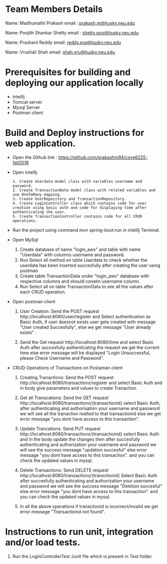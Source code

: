# Team Members Details

Name: Madhumathi Prakash
email : prakash.m@husky.neu.edu

Name: Poojith Shankar Shetty
email : shetty.poo@husky.neu.edu

Name: Prashant Reddy
email: reddy.pra@husky.neu.edu

Name: Vrushali Shah
email: shah.vru@husky.neu.edu

# Prerequisites for building and deploying our application locally

* IntellIj
* Tomcat server
* Mysql Server
* Postman client

# Build and Deploy instructions for web application.

* Open the Github link : https://github.com/prakashm94/csye6225-fall2018
* Open IntellIj.
     
      1. Create Userdata model class with variables username and password.
      2. Create TransactionData model class with related variables and use OneToMany mapping.
      3. Create UserRepository and TransactionRepository.
      4. Create LoginController class which contains code for user creation using basic auth and code for displaying time after authenticating the user.
      5. Create TransactionController contains code for all CRUD operations.

* Run the project using command mvn spring-boot:run in intellIj Terminal.      
* Open MySql

     1. Create database of name "login_aws" and table with name "Userdata" with columns username and password.
     2. Run Select all method on table Userdata to check whether the userdata has been inserted succesfully after creating the user using postman
     3. Create table TransactionData under "login_aws" database with respective columns and should conatin username column.
     4. Run Select all on table TransactionData to see all the values after each CRUD operation.

* Open postman client
     
    1. User Creation:  Send the POST request http://localhost:8080/user/register and Select authentication as Basic 	Auth, if user doesnot exists user gets created with message "User created Succesfully", else we get message "User already exists" .

    2. Send the Get request http://localhost:8080/time and select Basic Auth after succesfully authenticating the request we get the current time else error message will be displayed "Login Unsuccessful, please Check Username and Password".

* CRUD Operations of Transactions on Postaman client
    1. Creating Tranactions: Send the POST request http://localhost:8080/transactions/register and select Basic Auth and in body give parameters and values to create Tranaction.

    2. Get all Transcations: Send the GET request http://localhost:8080/transactions/{transactionid} select Basic Auth, after authenticating and authorisation your username and password we will see all the tranaction realted to that transactionid else we get error message "you dont have access to this transaction".

    3. Update Trancations: Send PUT request http://localhost:8080/transactions/{transactionid} select Basic Auth and in the body update the changes then after succesfully authenticating and authorization your username and password we will see the success message "updation succesful" else  error message "you dont have access to this transaction". and you can check the updated values in mysql.

    4. Delete Transactions: Send DELETE request http://localhost:8080/transactions/{transctionid} Select Basic Auth
 after succesfully authenticating and authorization your username and password we will see the success message "Deletion succesful" else  error message "you dont have access to this transaction". and you can check the updated values in mysql.

    5. In all the above operations if tranactionid is incorrect/invalid we get error message "Transactionid not found".
     

# Instructions to run unit, integration and/or load tests.

  1. Run the LoginControllerTest Junit file which is present in Test folder.
